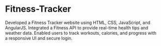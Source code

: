 # Fitness-Tracker
Developed a Fitness Tracker website using HTML, CSS, JavaScript, and AngularJS. Integrated a Fitness API to provide real-time health tips and weather data. Enabled users to track workouts, calories, and progress with a responsive UI and secure login.
